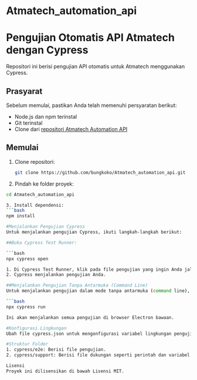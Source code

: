 ﻿# Atmatech_automation_api
# Pengujian Otomatis API Atmatech dengan Cypress

Repositori ini berisi pengujian API otomatis untuk Atmatech menggunakan Cypress.

## Prasyarat

Sebelum memulai, pastikan Anda telah memenuhi persyaratan berikut:

- Node.js dan npm terinstal
- Git terinstal
- Clone dari [repositori Atmatech Automation API](https://github.com/bungkoko/Atmatech_automation_api.git)

## Memulai

1. Clone repositori:

   ```bash
   git clone https://github.com/bungkoko/Atmatech_automation_api.git

2. Pindah ke folder proyek:
```bash
cd Atmatech_automation_api

3. Install dependensi:
```bash
npm install

#Menjalankan Pengujian Cypress
Untuk menjalankan pengujian Cypress, ikuti langkah-langkah berikut:

##Buka Cypress Test Runner:

```bash
npx cypress open

1. Di Cypress Test Runner, klik pada file pengujian yang ingin Anda jalankan.
2. Cypress menjalankan pengujian Anda.

##Menjalankan Pengujian Tanpa Antarmuka (Command Line)
Untuk menjalankan pengujian dalam mode tanpa antarmuka (command line), gunakan perintah berikut:

```bash
npx cypress run

Ini akan menjalankan semua pengujian di browser Electron bawaan.

#Konfigurasi Lingkungan
Ubah file cypress.json untuk mengonfigurasi variabel lingkungan pengujian.

#Struktur Folder
1. cypress/e2e: Berisi file pengujian.
2. cypress/support: Berisi file dukungan seperti perintah dan variabel global.

Lisensi
Proyek ini dilisensikan di bawah Lisensi MIT.

